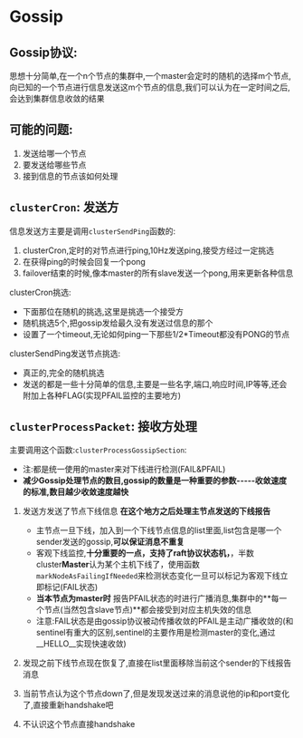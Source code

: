 Gossip
==

Gossip协议:
--

思想十分简单,在一个n个节点的集群中,一个master会定时的随机的选择m个节点,向已知的一个节点进行信息发送这m个节点的信息,我们可以认为在一定时间之后,会达到集群信息收敛的结果

可能的问题:
--

1. 发送给哪一个节点
2. 要发送给哪些节点
3. 接到信息的节点该如何处理

`clusterCron`: 发送方
--

信息发送方主要是调用`clusterSendPing`函数的:

1. clusterCron,定时的对节点进行ping,10Hz发送ping,接受方经过一定挑选
2. 在获得ping的时候会回复一个pong
3. failover结束的时候,像本master的所有slave发送一个pong,用来更新各种信息

clusterCron挑选:

- 下面那位在随机的挑选,这里是挑选一个接受方
- 随机挑选5个,把gossip发给最久没有发送过信息的那个
- 设置了一个timeout,无论如何ping一下那些1/2*Timeout都没有PONG的节点

clusterSendPing发送节点挑选:

- 真正的,完全的随机挑选
- 发送的都是一些十分简单的信息,主要是一些名字,端口,响应时间,IP等等,还会附加上各种FLAG(实现PFAIL监控的主要地方)



`clusterProcessPacket`: 接收方处理
--

主要调用这个函数:`clusterProcessGossipSection`:

- 注:都是统一使用的master来对下线进行检测(FAIL&PFAIL)
- **减少Gossip处理节点的数目,gossip的数量是一种重要的参数-----收敛速度的标准,数目越少收敛速度越快**

1. 发送方发送了节点下线信息 **在这个地方之后处理主节点发送的下线报告**
   - 主节点一旦下线，加入到一个下线节点信息的list里面,list包含是哪一个sender发送的gossip,**可以保证消息不重复**  
   - 客观下线监控,**十分重要的一点，支持了raft协议状态机，**，半数cluster**Master**认为某个主机下线了，使用函数`markNodeAsFailingIfNeeded`来检测状态变化一旦可以标记为客观下线立即标记(FAIL状态)
   - **当本节点为master时** 报告PFAIL状态的时进行广播消息,集群中的**每一个节点(当然包含slave节点)**都会接受到对应主机失效的信息
   - 注意:FAIL状态是由gossip协议被动传播收敛的PFAIL是主动广播收敛的(和sentinel有重大的区别,sentinel的主要作用是检测master的变化,通过__HELLO__实现快速收敛)

2. 发现之前下线节点现在恢复了,直接在list里面移除当前这个sender的下线报告消息
3. 当前节点认为这个节点down了,但是发现发送过来的消息说他的ip和port变化了,直接重新handshake吧
4. 不认识这个节点直接handshake